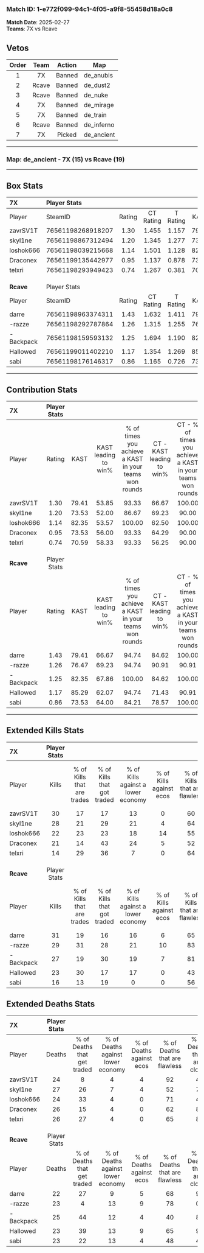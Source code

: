 ### Match ID: 1-e772f099-94c1-4f05-a9f8-55458d18a0c8  
**Match Date**: 2025-02-27  
**Teams**: 7X vs Rcave  

## Vetos  

| Order | Team | Action | Map |
| :---: | :--: | :----: | --- |
| 1 | 7X | Banned | de_anubis |
| 2 | Rcave | Banned | de_dust2 |
| 3 | Rcave | Banned | de_nuke |
| 4 | 7X | Banned | de_mirage |
| 5 | 7X | Banned | de_train |
| 6 | Rcave | Banned | de_inferno |
| 7 | 7X | Picked | de_ancient |

---  

### **Map**: de_ancient - 7X (15) vs Rcave (19)  
---  

## Box Stats  

| **7X**    | Player Stats      |        |           |          |       |      |       |         |        |      |     |
| :- | :- | :-: | :-: | :-: | :-: | :-: | :-: | :-: | :-: | :-: | :-: |
| Player    | SteamID           | Rating | CT Rating | T Rating | KAST  | ADR  | Kills | Assists | Deaths | K/D  | HS% |
| zavrSV1T  | 76561198268918207 |  1.30  |   1.455   |  1.157   | 79.41 | 80.2 |  30   |    5    |   24   | 1.25 | 30  |
| skyl1ne   | 76561198867312494 |  1.20  |   1.345   |  1.277   | 73.53 | 90.9 |  28   |    8    |   27   | 1.04 | 46  |
| loshok666 | 76561198039215668 |  1.14  |   1.501   |  1.128   | 82.35 | 81.7 |  22   |   11    |   24   | 0.92 | 59  |
| Draconex  | 76561199135442977 |  0.95  |   1.137   |  0.878   | 73.53 | 64.5 |  21   |    5    |   26   | 0.81 | 33  |
| telxri    | 76561198293949423 |  0.74  |   1.267   |  0.381   | 70.59 | 56.8 |  14   |   11    |   26   | 0.54 | 28  |
|           |                   |        |           |          |       |      |       |         |        |      |     |
|           |                   |        |           |          |       |      |       |         |        |      |     |
|           |                   |        |           |          |       |      |       |         |        |      |     |
| **Rcave** | Player Stats      |        |           |          |       |      |       |         |        |      |     |
| Player    | SteamID           | Rating | CT Rating | T Rating | KAST  | ADR  | Kills | Assists | Deaths | K/D  | HS% |
| darre     | 76561198963374311 |  1.43  |   1.632   |  1.411   | 79.41 | 96.9 |  31   |   12    |   22   | 1.41 | 45  |
| -razze    | 76561198292787864 |  1.26  |   1.315   |  1.255   | 76.47 | 75.5 |  29   |    8    |   23   | 1.26 | 24  |
| -Backpack | 76561198159593132 |  1.25  |   1.694   |  1.190   | 82.35 | 82.2 |  27   |   11    |   25   | 1.08 | 29  |
| Hallowed  | 76561199011402210 |  1.17  |   1.354   |  1.269   | 85.29 | 71.7 |  23   |   10    |   23   | 1.00 | 39  |
| sabi      | 76561198176146317 |  0.86  |   1.165   |  0.726   | 73.53 | 57.5 |  16   |   11    |   23   | 0.70 | 31  |
---  

## Contribution Stats  

| **7X**    | Player Stats |       |                      |                                                        |                           |                                                             |                          |                                                            |
| :- | :-: | :-: | :-: | :-: | :-: | :-: | :-: | :-: |
| Player    |    Rating    | KAST  | KAST leading to win% | % of times you achieve a KAST in your teams won rounds | CT - KAST leading to win% | CT - % of times you achieve a KAST in your teams won rounds | T - KAST leading to win% | T - % of times you achieve a KAST in your teams won rounds |
| zavrSV1T  |     1.30     | 79.41 |        53.85         |                         93.33                          |           66.67           |                           100.00                            |          36.36           |                           80.00                            |
| skyl1ne   |     1.20     | 73.53 |        52.00         |                         86.67                          |           69.23           |                            90.00                            |          33.33           |                           80.00                            |
| loshok666 |     1.14     | 82.35 |        53.57         |                         100.00                         |           62.50           |                           100.00                            |          41.67           |                           100.00                           |
| Draconex  |     0.95     | 73.53 |        56.00         |                         93.33                          |           64.29           |                            90.00                            |          45.45           |                           100.00                           |
| telxri    |     0.74     | 70.59 |        58.33         |                         93.33                          |           56.25           |                            90.00                            |          62.50           |                           100.00                           |
|           |              |       |                      |                                                        |                           |                                                             |                          |                                                            |
|           |              |       |                      |                                                        |                           |                                                             |                          |                                                            |
|           |              |       |                      |                                                        |                           |                                                             |                          |                                                            |
| **Rcave** | Player Stats |       |                      |                                                        |                           |                                                             |                          |                                                            |
| Player    |    Rating    | KAST  | KAST leading to win% | % of times you achieve a KAST in your teams won rounds | CT - KAST leading to win% | CT - % of times you achieve a KAST in your teams won rounds | T - KAST leading to win% | T - % of times you achieve a KAST in your teams won rounds |
| darre     |     1.43     | 79.41 |        66.67         |                         94.74                          |           84.62           |                           100.00                            |          50.00           |                           87.50                            |
| -razze    |     1.26     | 76.47 |        69.23         |                         94.74                          |           90.91           |                            90.91                            |          53.33           |                           100.00                           |
| -Backpack |     1.25     | 82.35 |        67.86         |                         100.00                         |           84.62           |                           100.00                            |          53.33           |                           100.00                           |
| Hallowed  |     1.17     | 85.29 |        62.07         |                         94.74                          |           71.43           |                            90.91                            |          53.33           |                           100.00                           |
| sabi      |     0.86     | 73.53 |        64.00         |                         84.21                          |           78.57           |                           100.00                            |          45.45           |                           62.50                            |
---  

## Extended Kills Stats  

| **7X**    | Player Stats |                            |                            |                                    |                         |                              |                                 |                                       |                    |           |
| :- | :-: | :-: | :-: | :-: | :-: | :-: | :-: | :-: | :-: | :-: |
| Player    |    Kills     | % of Kills that are trades | % of Kills that got traded | % of Kills against a lower economy | % of Kills against ecos | % of Kills that are flawless | % of Kills that are close duels | % of Kills that are assisted by flash | Pistol Round Kills | AWP Kills |
| zavrSV1T  |      30      |             17             |             17             |                 13                 |            0            |              60              |                3                |                   0                   |         13         |     4     |
| skyl1ne   |      28      |             21             |             29             |                 21                 |            4            |              64              |                4                |                   4                   |         1          |     1     |
| loshok666 |      22      |             23             |             23             |                 18                 |           14            |              55              |                5                |                   9                   |         1          |     0     |
| Draconex  |      21      |             14             |             43             |                 24                 |            5            |              52              |               19                |                   0                   |         0          |     4     |
| telxri    |      14      |             29             |             36             |                 7                  |            0            |              64              |                0                |                   0                   |         0          |     1     |
|           |              |                            |                            |                                    |                         |                              |                                 |                                       |                    |           |
|           |              |                            |                            |                                    |                         |                              |                                 |                                       |                    |           |
|           |              |                            |                            |                                    |                         |                              |                                 |                                       |                    |           |
| **Rcave** | Player Stats |                            |                            |                                    |                         |                              |                                 |                                       |                    |           |
| Player    |    Kills     | % of Kills that are trades | % of Kills that got traded | % of Kills against a lower economy | % of Kills against ecos | % of Kills that are flawless | % of Kills that are close duels | % of Kills that are assisted by flash | Pistol Round Kills | AWP Kills |
| darre     |      31      |             19             |             16             |                 16                 |            6            |              65              |                3                |                   3                   |         0          |     0     |
| -razze    |      29      |             31             |             28             |                 21                 |           10            |              83              |                7                |                   0                   |         21         |     0     |
| -Backpack |      27      |             19             |             30             |                 19                 |            7            |              81              |                4                |                  11                   |         0          |     2     |
| Hallowed  |      23      |             30             |             17             |                 17                 |            0            |              43              |                9                |                   9                   |         0          |     1     |
| sabi      |      16      |             13             |             19             |                 0                  |            0            |              56              |               13                |                   6                   |         0          |     0     |
## Extended Deaths Stats  

| **7X**    | Player Stats |                             |                                   |                          |                               |                            |                           |               |
| :- | :-: | :-: | :-: | :-: | :-: | :-: | :-: | :-: |
| Player    |    Deaths    | % of Deaths that get traded | % of Deaths against lower economy | % of Deaths against ecos | % of Deaths that are flawless | % of Deaths that are close | % of Deaths while blinded | Deaths to AWP |
| zavrSV1T  |      24      |              8              |                 4                 |            4             |              92               |             4              |             4             |       4       |
| skyl1ne   |      27      |             26              |                 7                 |            4             |              52               |             7              |             7             |       3       |
| loshok666 |      24      |             33              |                 4                 |            0             |              71               |             4              |             4             |       5       |
| Draconex  |      26      |             15              |                 4                 |            0             |              62               |             8              |            12             |       4       |
| telxri    |      26      |             27              |                 4                 |            0             |              65               |             8              |             0             |       5       |
|           |              |                             |                                   |                          |                               |                            |                           |               |
|           |              |                             |                                   |                          |                               |                            |                           |               |
|           |              |                             |                                   |                          |                               |                            |                           |               |
| **Rcave** | Player Stats |                             |                                   |                          |                               |                            |                           |               |
| Player    |    Deaths    | % of Deaths that get traded | % of Deaths against lower economy | % of Deaths against ecos | % of Deaths that are flawless | % of Deaths that are close | % of Deaths while blinded | Deaths to AWP |
| darre     |      22      |             27              |                 9                 |            5             |              68               |             9              |             9             |       3       |
| -razze    |      23      |              4              |                13                 |            9             |              78               |             0              |             0             |       2       |
| -Backpack |      25      |             44              |                12                 |            4             |              40               |             8              |             4             |       5       |
| Hallowed  |      23      |             39              |                13                 |            9             |              65               |             9              |             0             |       5       |
| sabi      |      23      |             22              |                13                 |            4             |              48               |             4              |             0             |       0       |

